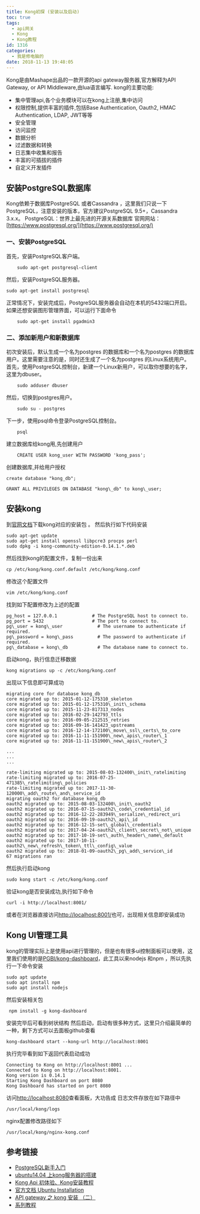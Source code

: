 ```yaml
---
title: Kong初探 (安装以及启动)
toc: true
tags:
  - api网关
  - Kong
  - Kong教程
id: 1316
categories:
  - 我是修电脑的
date: 2018-11-13 19:48:05
---
```


Kong是由Mashape出品的一款开源的api gateway服务器,官方解释为API Gateway, or API Middleware,由lua语言编写. kong的主要功能:

*   集中管理api,各个业务模块可以在kong上注册,集中访问
*   权限控制,提供丰富的插件,包括Base Authentication, Oauth2, HMAC Authentication, LDAP, JWT等等
*   安全管理
*   访问监控
*   数据分析
*   过滤数据和转换
*   日志集中收集和报告
*   丰富的可插拔的插件
*   自定义开发插件

安装PostgreSQL数据库
---------------

Kong依赖于数据库PostgreSQL 或者Cassandra ，这里我们只说一下 PostgreSQL，注意安装的版本，官方建议PostgreSQL 9.5+，Cassandra 3.x.x。 PostgreSQL：世界上最先进的开源关系数据库 官网网站：[https://www.postgresql.org/](https://www.postgresql.org/)

### 一、安装PostgreSQL

首先，安装PostgreSQL客户端。
```
    sudo apt-get postgresql-client
```
然后，安装PostgreSQL服务器。
```
sudo apt-get install postgresql
```
正常情况下，安装完成后，PostgreSQL服务器会自动在本机的5432端口开启。 如果还想安装图形管理界面，可以运行下面命令
```
    sudo apt-get install pgadmin3
```
### 二、添加新用户和新数据库

初次安装后，默认生成一个名为postgres 的数据库和一个名为postgres 的数据库用户。这里需要注意的是，同时还生成了一个名为postgres 的Linux系统用户。 首先，使用PostgreSQL控制台，新建一个Linux新用户，可以取你想要的名字，这里为dbuser。
```
    sudo adduser dbuser
```
然后，切换到postgres用户。
```
    sudo su - postgres
```
下一步，使用psql命令登录PostgreSQL控制台。
```
    psql
```
建立数据库给kong用,先创建用户
```
    CREATE USER kong_user WITH PASSWORD 'kong_pass';
```
创建数据库,并给用户授权
```
create database "kong_db";

GRANT ALL PRIVILEGES ON DATABASE "kong\_db" to kong\_user;
```
安装kong
------

到[官网文档](https://docs.konghq.com/install/ubuntu/?_ga=2.145684023.2090752991.1542082707-315260935.1541058156)下载kong对应的安装包 。 然后执行如下代码安装
```
sudo apt-get update
sudo apt-get install openssl libpcre3 procps perl
sudo dpkg -i kong-community-edition-0.14.1.*.deb
```
然后找到kong的配置文件，复制一份出来
```
cp /etc/kong/kong.conf.default /etc/kong/kong.conf
```
修改这个配置文件
```
vim /etc/kong/kong.conf
```
找到如下配置修改为上述的配置
```
pg_host = 127.0.0.1             # The PostgreSQL host to connect to.
pg_port = 5432                  # The port to connect to.
pg\_user = kong\_user             # The username to authenticate if required.
pg\_password = kong\_pass         # The password to authenticate if required.
pg\_database = kong\_db           # The database name to connect to.
```
启动kong，执行信息迁移数据
```
kong migrations up -c /etc/kong/kong.conf
```
出现以下信息即可算成功
```
migrating core for database kong_db
core migrated up to: 2015-01-12-175310_skeleton
core migrated up to: 2015-01-12-175310\_init\_schema
core migrated up to: 2015-11-23-817313_nodes
core migrated up to: 2016-02-29-142793_ttls
core migrated up to: 2016-09-05-212515_retries
core migrated up to: 2016-09-16-141423_upstreams
core migrated up to: 2016-12-14-172100\_move\_ssl\_certs\_to_core
core migrated up to: 2016-11-11-151900\_new\_apis\_router\_1
core migrated up to: 2016-11-11-151900\_new\_apis\_router\_2

...
...
...

rate-limiting migrated up to: 2015-08-03-132400\_init\_ratelimiting
rate-limiting migrated up to: 2016-07-25-471385\_ratelimiting\_policies
rate-limiting migrated up to: 2017-11-30-120000\_add\_route\_and\_service_id
migrating oauth2 for database kong_db
oauth2 migrated up to: 2015-08-03-132400\_init\_oauth2
oauth2 migrated up to: 2016-07-15-oauth2\_code\_credential_id
oauth2 migrated up to: 2016-12-22-283949\_serialize\_redirect_uri
oauth2 migrated up to: 2016-09-19-oauth2\_api\_id
oauth2 migrated up to: 2016-12-15-set\_global\_credentials
oauth2 migrated up to: 2017-04-24-oauth2\_client\_secret\_not\_unique
oauth2 migrated up to: 2017-10-19-set\_auth\_header\_name\_default
oauth2 migrated up to: 2017-10-11-oauth2\_new\_refresh\_token\_ttl\_config\_value
oauth2 migrated up to: 2018-01-09-oauth2\_pg\_add\_service\_id
67 migrations ran
```
然后执行启动kong
```
sudo kong start -c /etc/kong/kong.conf
```
验证kong是否安装成功,执行如下命令
```
curl -i http://localhost:8001/
```
或者在浏览器直接访问[http://localhost:8001/](http://localhost:8001/)也可，出现相关信息即安装成功

Kong UI管理工具
-----------

kong的管理实际上是使用api进行管理的，但是也有很多ui控制面板可以使用，这里我们使用的是[PGBI/kong-dashboard](https://github.com/PGBI/kong-dashboard)，此工具以来nodejs 和npm ，所以先执行一下命令安装
```
sudo apt update
sudo apt install npm
sudo apt install nodejs
```
然后安装相关包
```
 npm install -g kong-dashboard
```
安装完毕后可看到树状结构 然后启动，启动有很多种方式，这里只介绍最简单的一种，剩下方式可以去面板github查看
```
kong-dashboard start --kong-url http://localhost:8001
```
执行完毕看到如下返回代表启动成功
```
Connecting to Kong on http://localhost:8001 ...
Connected to Kong on http://localhost:8001.
Kong version is 0.14.1
Starting Kong Dashboard on port 8080
Kong Dashboard has started on port 8080
```
访问[http://localhost:8080](http://localhost:8080)查看面板，大功告成 日志文件存放在如下路径中
```
/usr/local/kong/logs
```
nginx配置修改路径如下
```
/usr/local/kong/nginx-kong.conf
```
参考链接
----

*   [PostgreSQL新手入门](http://www.ruanyifeng.com/blog/2013/12/getting_started_with_postgresql.html)
*   [ubuntu14.04 上kong服务器的搭建](http://www.wantchalk.com/c/server/2016/06/22/ubuntu1404-kong-server.html)
*   [Kong Api 初体验、Kong安装教程](https://blog.csdn.net/jiangyu1013/article/details/79894185)
*   [官方文档 Ubuntu Installation](https://docs.konghq.com/install/ubuntu/?_ga=2.145684023.2090752991.1542082707-315260935.1541058156)
*   [API gateway 之 kong 安装 （二）](https://www.cnblogs.com/chenjinxi/p/8723558.html)
*   [系列教程](https://www.lijiaocn.com/tags/class.html)
